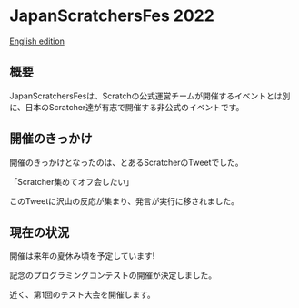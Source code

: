 # JapanScratchersFes 2022
[English edition](README.md)

## 概要
JapanScratchersFesは、Scratchの公式運営チームが開催するイベントとは別に、日本のScratcher達が有志で開催する非公式のイベントです。

## 開催のきっかけ
開催のきっかけとなったのは、とあるScratcherのTweetでした。

「Scratcher集めてオフ会したい」

このTweetに沢山の反応が集まり、発言が実行に移されました。

## 現在の状況
開催は来年の夏休み頃を予定しています!

記念のプログラミングコンテストの開催が決定しました。

近く、第1回のテスト大会を開催します。
